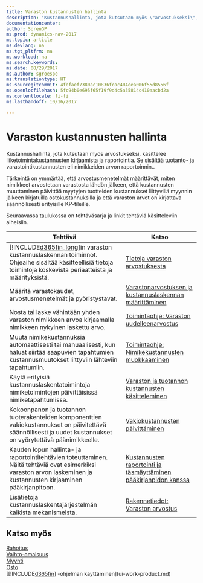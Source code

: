 ```yaml
---
title: Varaston kustannusten hallinta
description: "Kustannushallinta, jota kutsutaan myös \"arvostukseksi\", käsittelee liiketoiminnan toimintokustannusten tallennusta ja raportointia. Se sisältää tuotanto- ja varastointikustannusten eli nimikkeiden arvon raportoinnin.."
documentationcenter: 
author: SorenGP
ms.prod: dynamics-nav-2017
ms.topic: article
ms.devlang: na
ms.tgt_pltfrm: na
ms.workload: na
ms.search.keywords: 
ms.date: 08/29/2017
ms.author: sgroespe
ms.translationtype: HT
ms.sourcegitcommit: 4fefaef7380ac10836fcac404eea006f55d8556f
ms.openlocfilehash: 5fc94b0e695f65f19f9d4c5a35814c410aacbd2a
ms.contentlocale: fi-fi
ms.lasthandoff: 10/16/2017

---
```

# <a name="managing-inventory-costs"></a>Varaston kustannusten hallinta
Kustannushallinta, jota kutsutaan myös arvostukseksi, käsittelee liiketoimintakustannusten kirjaamista ja raportointia. Se sisältää tuotanto- ja varastointikustannusten eli nimikkeiden arvon raportoinnin..   

Tärkeintä on ymmärtää, että arvostusmenetelmät määrittävät, miten nimikkeet arvostetaan varastosta lähdön jälkeen, että kustannusten muuttaminen päivittää myytyjen tuotteiden kustannukset liittyvillä myynnin jälkeen kirjatuilla ostokustannuksilla ja että varaston arvot on kirjattava säännöllisesti erityisille KP-tileille.

Seuraavassa taulukossa on tehtäväsarja ja linkit tehtäviä käsitteleviin aiheisiin.

|**Tehtävä**|**Katso**|  
|------------|-------------|  
|[!INCLUDE[d365fin_long](includes/d365fin_long_md.md)]in varaston kustannuslaskennan toiminnot. Ohjeaihe sisältää käsitteellisiä tietoja toimintoja koskevista periaatteista ja määrityksistä.|[Tietoja varaston arvostuksesta](finance-learn-about-costing.md)|  
|Määritä varastokaudet, arvostusmenetelmät ja pyöristystavat.|[Varastonarvostuksen ja kustannuslaskennan määrittäminen](finance-set-up-inventory-valuation-and-costing.md)|
|Nosta tai laske vähintään yhden varaston nimikkeen arvoa kirjaamalla nimikkeen nykyinen laskettu arvo.|[Toimintaohje: Varaston uudelleenarvostus](inventory-how-revalue-inventory.md)|
|Muuta nimikekustannuksia automaattisesti tai manuaalisesti, kun haluat siirtää saapuvien tapahtumien kustannusmuutokset liittyviin lähteviin tapahtumiin.|[Toimintaohje: Nimikekustannusten muokkaaminen](inventory-how-adjust-item-costs.md)|
|Käytä erityisiä kustannuslaskentatoimintoja nimiketoimintojen päivittäisissä nimiketapahtumissa.|[Varaston ja tuotannon kustannusten käsitteleminen](finance-handle-inventory-and-manufacturing-costs.md)|  
|Kokoonpanon ja tuotannon tuoterakenteiden komponenttien vakiokustannukset on päivitettävä säännöllisesti ja uudet kustannukset on vyörytettävä päänimikkeelle.|[Vakiokustannusten päivittäminen](finance-how-to-update-standard-costs.md)|
|Kauden lopun hallinta- ja raportointitehtävien toteuttaminen. Näitä tehtäviä ovat esimerkiksi varaston arvon laskeminen ja kustannusten kirjaaminen pääkirjanpitoon.|[Kustannusten raportointi ja täsmäyttäminen pääkirjanpidon kanssa](finance-report-costs-and-reconcile-with-the-general-ledger.md)|  
|Lisätietoja kustannuslaskentajärjestelmän kaikista mekanismeista.|[Rakennetiedot: Varaston arvostus](design-details-inventory-costing.md)|  

## <a name="see-also"></a>Katso myös  
 [Rahoitus](finance.md)  
 [Vaihto-omaisuus](inventory-manage-inventory.md)   
 [Myynti](sales-manage-sales.md)   
 [Osto](purchasing-manage-purchasing.md)  
 [[!INCLUDE[d365fin](includes/d365fin_md.md)] -ohjelman käyttäminen](ui-work-product.md)

